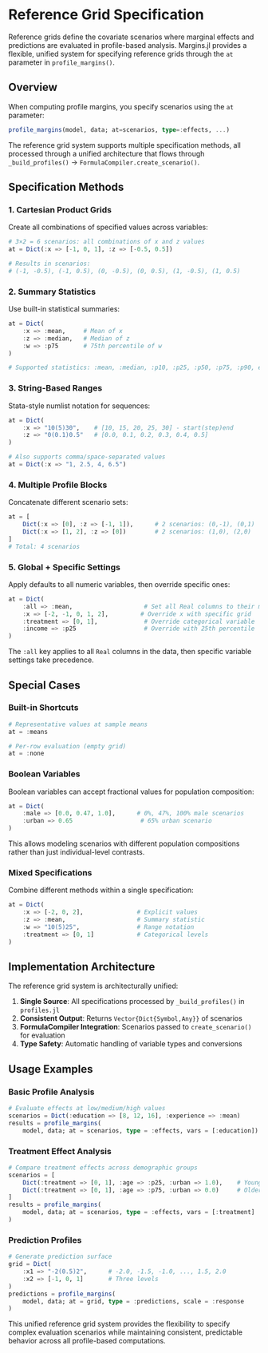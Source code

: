 # Reference Grid Specification

Reference grids define the covariate scenarios where marginal effects and predictions are evaluated in profile-based analysis. Margins.jl provides a flexible, unified system for specifying reference grids through the `at` parameter in `profile_margins()`.

## Overview

When computing profile margins, you specify scenarios using the `at` parameter:

```julia
profile_margins(model, data; at=scenarios, type=:effects, ...)
```

The reference grid system supports multiple specification methods, all processed through a unified architecture that flows through `_build_profiles()` → `FormulaCompiler.create_scenario()`.

## Specification Methods

### 1. Cartesian Product Grids

Create all combinations of specified values across variables:

```julia
# 3×2 = 6 scenarios: all combinations of x and z values
at = Dict(:x => [-1, 0, 1], :z => [-0.5, 0.5])

# Results in scenarios:
# (-1, -0.5), (-1, 0.5), (0, -0.5), (0, 0.5), (1, -0.5), (1, 0.5)
```

### 2. Summary Statistics

Use built-in statistical summaries:

```julia
at = Dict(
    :x => :mean,     # Mean of x
    :z => :median,   # Median of z  
    :w => :p75       # 75th percentile of w
)

# Supported statistics: :mean, :median, :p10, :p25, :p50, :p75, :p90, etc.
```

### 3. String-Based Ranges

Stata-style numlist notation for sequences:

```julia
at = Dict(
    :x => "10(5)30",    # [10, 15, 20, 25, 30] - start(step)end
    :z => "0(0.1)0.5"   # [0.0, 0.1, 0.2, 0.3, 0.4, 0.5]
)

# Also supports comma/space-separated values
at = Dict(:x => "1, 2.5, 4, 6.5")
```

### 4. Multiple Profile Blocks

Concatenate different scenario sets:

```julia
at = [
    Dict(:x => [0], :z => [-1, 1]),      # 2 scenarios: (0,-1), (0,1)
    Dict(:x => [1, 2], :z => [0])        # 2 scenarios: (1,0), (2,0)  
]
# Total: 4 scenarios
```

### 5. Global + Specific Settings

Apply defaults to all numeric variables, then override specific ones:

```julia
at = Dict(
    :all => :mean,                    # Set all Real columns to their means
    :x => [-2, -1, 0, 1, 2],         # Override x with specific grid
    :treatment => [0, 1],             # Override categorical variable
    :income => :p25                   # Override with 25th percentile
)
```

The `:all` key applies to all `Real` columns in the data, then specific variable settings take precedence.

## Special Cases

### Built-in Shortcuts

```julia
# Representative values at sample means
at = :means

# Per-row evaluation (empty grid)
at = :none
```

### Boolean Variables

Boolean variables can accept fractional values for population composition:

```julia
at = Dict(
    :male => [0.0, 0.47, 1.0],      # 0%, 47%, 100% male scenarios
    :urban => 0.65                   # 65% urban scenario
)
```

This allows modeling scenarios with different population compositions rather than just individual-level contrasts.

### Mixed Specifications

Combine different methods within a single specification:

```julia
at = Dict(
    :x => [-2, 0, 2],               # Explicit values
    :z => :mean,                    # Summary statistic
    :w => "10(5)25",                # Range notation
    :treatment => [0, 1]            # Categorical levels
)
```

## Implementation Architecture

The reference grid system is architecturally unified:

1. **Single Source**: All specifications processed by `_build_profiles()` in `profiles.jl`
2. **Consistent Output**: Returns `Vector{Dict{Symbol,Any}}` of scenarios
3. **FormulaCompiler Integration**: Scenarios passed to `create_scenario()` for evaluation
4. **Type Safety**: Automatic handling of variable types and conversions

## Usage Examples

### Basic Profile Analysis

```julia
# Evaluate effects at low/medium/high values
scenarios = Dict(:education => [8, 12, 16], :experience => :mean)
results = profile_margins(
    model, data; at = scenarios, type = :effects, vars = [:education])
```

### Treatment Effect Analysis

```julia
# Compare treatment effects across demographic groups
scenarios = [
    Dict(:treatment => [0, 1], :age => :p25, :urban => 1.0),    # Young urban
    Dict(:treatment => [0, 1], :age => :p75, :urban => 0.0)     # Older rural
]
results = profile_margins(
    model, data; at = scenarios, type = :effects, vars = [:treatment]
)
```

### Prediction Profiles

```julia
# Generate prediction surface
grid = Dict(
    :x1 => "-2(0.5)2",      # -2.0, -1.5, -1.0, ..., 1.5, 2.0
    :x2 => [-1, 0, 1]       # Three levels
)
predictions = profile_margins(
    model, data; at = grid, type = :predictions, scale = :response
)
```

This unified reference grid system provides the flexibility to specify complex evaluation scenarios while maintaining consistent, predictable behavior across all profile-based computations.

